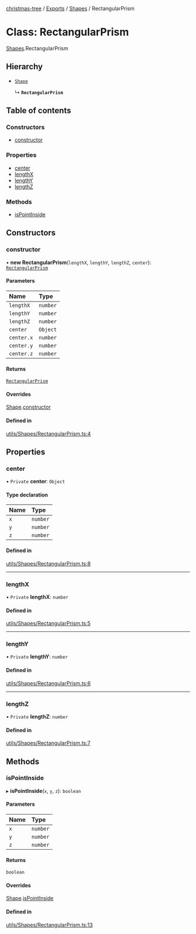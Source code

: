 [christmas-tree](../README.md) / [Exports](../modules.md) / [Shapes](../modules/Shapes.md) / RectangularPrism

# Class: RectangularPrism

[Shapes](../modules/Shapes.md).RectangularPrism

## Hierarchy

- [`Shape`](Shapes.Shape.md)

  ↳ **`RectangularPrism`**

## Table of contents

### Constructors

- [constructor](Shapes.RectangularPrism.md#constructor)

### Properties

- [center](Shapes.RectangularPrism.md#center)
- [lengthX](Shapes.RectangularPrism.md#lengthx)
- [lengthY](Shapes.RectangularPrism.md#lengthy)
- [lengthZ](Shapes.RectangularPrism.md#lengthz)

### Methods

- [isPointInside](Shapes.RectangularPrism.md#ispointinside)

## Constructors

### constructor

• **new RectangularPrism**(`lengthX`, `lengthY`, `lengthZ`, `center`): [`RectangularPrism`](Shapes.RectangularPrism.md)

#### Parameters

| Name | Type |
| :------ | :------ |
| `lengthX` | `number` |
| `lengthY` | `number` |
| `lengthZ` | `number` |
| `center` | `Object` |
| `center.x` | `number` |
| `center.y` | `number` |
| `center.z` | `number` |

#### Returns

[`RectangularPrism`](Shapes.RectangularPrism.md)

#### Overrides

[Shape](Shapes.Shape.md).[constructor](Shapes.Shape.md#constructor)

#### Defined in

[utils/Shapes/RectangularPrism.ts:4](https://github.com/justinfernald/christmas-tree-lights/blob/49c38ff/src/utils/Shapes/RectangularPrism.ts#L4)

## Properties

### center

• `Private` **center**: `Object`

#### Type declaration

| Name | Type |
| :------ | :------ |
| `x` | `number` |
| `y` | `number` |
| `z` | `number` |

#### Defined in

[utils/Shapes/RectangularPrism.ts:8](https://github.com/justinfernald/christmas-tree-lights/blob/49c38ff/src/utils/Shapes/RectangularPrism.ts#L8)

___

### lengthX

• `Private` **lengthX**: `number`

#### Defined in

[utils/Shapes/RectangularPrism.ts:5](https://github.com/justinfernald/christmas-tree-lights/blob/49c38ff/src/utils/Shapes/RectangularPrism.ts#L5)

___

### lengthY

• `Private` **lengthY**: `number`

#### Defined in

[utils/Shapes/RectangularPrism.ts:6](https://github.com/justinfernald/christmas-tree-lights/blob/49c38ff/src/utils/Shapes/RectangularPrism.ts#L6)

___

### lengthZ

• `Private` **lengthZ**: `number`

#### Defined in

[utils/Shapes/RectangularPrism.ts:7](https://github.com/justinfernald/christmas-tree-lights/blob/49c38ff/src/utils/Shapes/RectangularPrism.ts#L7)

## Methods

### isPointInside

▸ **isPointInside**(`x`, `y`, `z`): `boolean`

#### Parameters

| Name | Type |
| :------ | :------ |
| `x` | `number` |
| `y` | `number` |
| `z` | `number` |

#### Returns

`boolean`

#### Overrides

[Shape](Shapes.Shape.md).[isPointInside](Shapes.Shape.md#ispointinside)

#### Defined in

[utils/Shapes/RectangularPrism.ts:13](https://github.com/justinfernald/christmas-tree-lights/blob/49c38ff/src/utils/Shapes/RectangularPrism.ts#L13)
